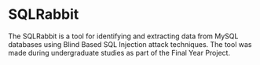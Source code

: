 # SQLRabbit
The SQLRabbit is a tool for identifying and extracting data from MySQL databases using Blind Based SQL Injection attack techniques. The tool was made during undergraduate studies as part of the Final Year Project.
